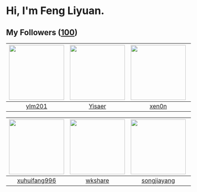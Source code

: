 # Hi, I'm Feng Liyuan.

## My Followers ([100](https://github.com/SunRunAway?tab=followers))

| <img src="https://avatars.githubusercontent.com/u/588162?v=4" width="150" height="150" /> | <img src="https://avatars.githubusercontent.com/u/13427348?v=4" width="150" height="150" /> | <img src="https://avatars.githubusercontent.com/u/1175567?v=4" width="150" height="150" /> | <img src="https://avatars.githubusercontent.com/u/13750989?v=4" width="150" height="150" /> |
| :---------------------------------------------------------------------------------------: | :-----------------------------------------------------------------------------------------: | :----------------------------------------------------------------------------------------: | :-----------------------------------------------------------------------------------------: |
|                            [ylm201](https://github.com/ylm201)                            |                             [Yisaer](https://github.com/Yisaer)                             |                              [xen0n](https://github.com/xen0n)                             |                          [Sailfishc](https://github.com/Sailfishc)                          |

| <img src="https://avatars.githubusercontent.com/u/50138288?v=4" width="150" height="150" /> | <img src="https://avatars.githubusercontent.com/u/2918384?v=4" width="150" height="150" /> | <img src="https://avatars.githubusercontent.com/u/1459834?v=4" width="150" height="150" /> | <img src="https://avatars.githubusercontent.com/u/28560740?v=4" width="150" height="150" /> |
| :-----------------------------------------------------------------------------------------: | :----------------------------------------------------------------------------------------: | :----------------------------------------------------------------------------------------: | :-----------------------------------------------------------------------------------------: |
|                       [xuhuifang996](https://github.com/xuhuifang996)                       |                            [wkshare](https://github.com/wkshare)                           |                        [songjiayang](https://github.com/songjiayang)                       |                          [xiamengru](https://github.com/xiamengru)                          |